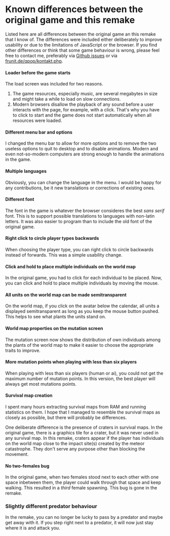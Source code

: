 Known differences between the original game and this remake
===========================================================

Listed here are all differences between the original game an this remake that I know of. The differences were included either deliberately to improve usability or due to the limitations of JavaScript or the browser. If you find other differences or think that some game behaviour is wrong, please feel free to contact me, preferably via [Github issues](https://github.com/Frunit/qpop.js/issues) or via [frunit.de/qpop/kontakt.php](https://frunit.de/qpop/kontakt.php).


#### Loader before the game starts

The load screen was included for two reasons.

1. The game resources, especially music, are several megabytes in size and might take a while to load on slow connections.
2. Modern browsers disallow the playback of any sound before a user interacts with the page, for example, with a click. That's why you have to click to start and the game does not start automatically when all resources were loaded.


#### Different menu bar and options

I changed the menu bar to allow for more options and to remove the two useless options to quit to desktop and to disable animations. Modern and even not-so-modern computers are strong enough to handle the animations in the game.


#### Multiple languages

Obviously, you can change the language in the menu. I would be happy for any contributions, be it new translations or corrections of existing ones.


#### Different font

The font in the game is whatever the browser consideres the best *sans serif* font. This is to support possible translations to languages with non-latin letters. It was also easier to program than to include the old font of the original game.


#### Right click to circle player types backwards

When choosing the player type, you can right click to circle backwards instead of forwards. This was a simple usability change.


#### Click and hold to place multiple individuals on the world map

In the original game, you had to click for each individual to be placed. Now, you can click and hold to place multiple individuals by moving the mouse.


#### All units on the world map can be made semitransparent

On the world map, if you click on the avatar below the calendar, all units a displayed semitransparent as long as you keep the mouse button pushed. This helps to see what plants the units stand on.


#### World map properties on the mutation screen

The mutation screen now shows the distribution of own individuals among the plants of the world map to make it easier to choose the appropriate traits to improve.


#### More mutation points when playing with less than six players

When playing with less than six players (human or ai), you could not get the maximum number of mutation points. In this version, the best player will always get most mutations points.


#### Survival map creation

I spent many hours extracting survival maps from RAM and running statistics on them. I hope that I managed to resemble the survival maps as closely as possible, but there will probably be differences.

One deliberate difference is the presence of craters in survival maps. In the original game, there is a graphics tile for a crater, but it was never used in any survival map. In this remake, craters appear if the player has individuals on the world map close to the impact site(s) created by the meteor catastrophe. They don't serve any purpose other than blocking the movement.


#### No two-females bug

In the original game, when two females stood next to each other with one space inbetween them, the player could walk through that space and keep walking. This resulted in a *third* female spawning. This bug is gone in the remake.


### Slightly different predator behaviour

In the remake, you can no longer be lucky to pass by a predator and maybe get away with it. If you step right next to a predator, it will now just stay where it is and attack you.
